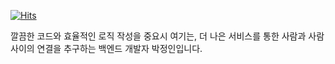 [![Hits](https://hits.seeyoufarm.com/api/count/incr/badge.svg?url=https%3A%2F%2Fgithub.com%2Fgjbae1212%2Fhit-counter)](https://hits.seeyoufarm.com)

깔끔한 코드와 효율적인 로직 작성을 중요시 여기는, 더 나은 서비스를 통한 
사람과 사람 사이의 연결을 추구하는 백엔드 개발자 박정인입니다.


<!--
**Jeonginbak/Jeonginbak** is a ✨ _special_ ✨ repository because its `README.md` (this file) appears on your GitHub profile.

Here are some ideas to get you started:

- 🔭 I’m currently working on ...
- 🌱 I’m currently learning ...
- 👯 I’m looking to collaborate on ...
- 🤔 I’m looking for help with ...
- 💬 Ask me about ...
- 📫 How to reach me: ...
- 😄 Pronouns: ...
- ⚡ Fun fact: ...
-->
